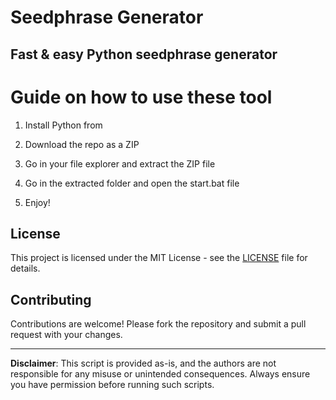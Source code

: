 # Seedphrase Generator

## Fast & easy Python seedphrase generator
 
# Guide on how to use these tool 

1. Install Python from

2. Download the repo as a ZIP 

3. Go in your file explorer and extract the ZIP file
  
4. Go in the extracted folder and open the start.bat file

5. Enjoy! 
  
## License

This project is licensed under the MIT License - see the [LICENSE](LICENSE) file for details. 
   
## Contributing

Contributions are welcome! Please fork the repository and submit a pull request with your changes.   
 
--- 
 
**Disclaimer**: This script is provided as-is, and the authors are not responsible for any misuse or unintended consequences. Always ensure you have permission before running such scripts.